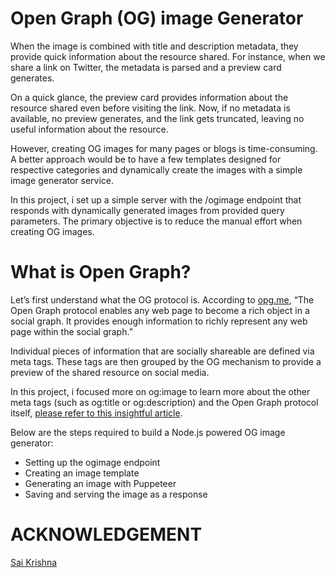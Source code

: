 # Open Graph (OG) image Generator

When the image is combined with title and description metadata, they provide quick information about the resource shared. For instance, when we share a link on Twitter, the metadata is parsed and a preview card generates.

On a quick glance, the preview card provides information about the resource shared even before visiting the link. Now, if no metadata is available, no preview generates, and the link gets truncated, leaving no useful information about the resource.

However, creating OG images for many pages or blogs is time-consuming. A better approach would be to have a few templates designed for respective categories and dynamically create the images with a simple image generator service.

In this project, i set up a simple server with the /ogimage endpoint that responds with dynamically generated images from provided query parameters. The primary objective is to reduce the manual effort when creating OG images.

# What is Open Graph?

Let’s first understand what the OG protocol is. According to [opg.me](https://ogp.me/), “The Open Graph protocol enables any web page to become a rich object in a social graph. It provides enough information to richly represent any web page within the social graph.”

Individual pieces of information that are socially shareable are defined via meta tags. These tags are then grouped by the OG mechanism to provide a preview of the shared resource on social media.

In this project, i focused more on og:image to learn more about the other meta tags (such as og:title or og:description) and the Open Graph protocol itself, [please refer to this insightful article](https://blog.logrocket.com/open-graph-sharable-social-media-previews/).

Below are the steps required to build a Node.js powered OG image generator:

- Setting up the ogimage endpoint
- Creating an image template
- Generating an image with Puppeteer
- Saving and serving the image as a response

# ACKNOWLEDGEMENT

[Sai Krishna](https://blog.logrocket.com/create-open-graph-image-generator-node-js/)
